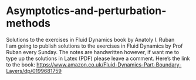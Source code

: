 # Asymptotics-and-perturbation-methods
Solutions to the exercises in Fluid Dynamics book by Anatoly I. Ruban  
I am going to publish solutions to the exercises in Fluid Dynamics by Prof Ruban every Sunday. The notes are handwritten however, if want me to type up the solutions in Latex (PDF) please leave a comment. Here’s the link to the book: https://www.amazon.co.uk/Fluid-Dynamics-Part-Boundary-Layers/dp/0199681759
